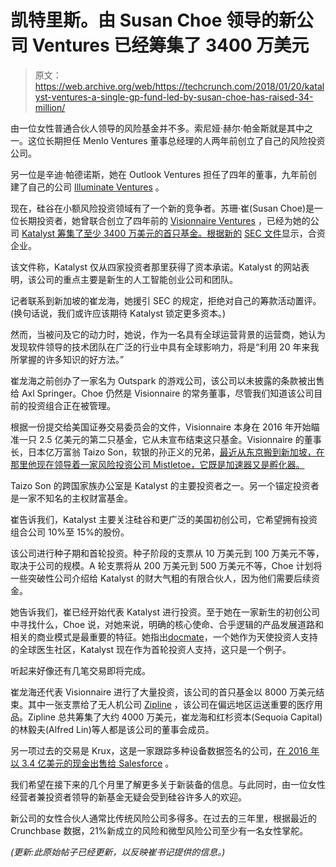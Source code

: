 # 凯特里斯。由 Susan Choe 领导的新公司 Ventures 已经筹集了 3400 万美元 

> 原文：<https://web.archive.org/web/https://techcrunch.com/2018/01/20/katalyst-ventures-a-single-gp-fund-led-by-susan-choe-has-raised-34-million/>

由一位女性普通合伙人领导的风险基金并不多。索尼娅·赫尔·帕金斯就是其中之一。这位长期担任 Menlo Ventures 董事总经理的人两年前创立了自己的风险投资公司。

另一位是辛迪·帕德诺斯，她在 Outlook Ventures 担任了四年的董事，九年前创建了自己的公司 [Illuminate Ventures](https://web.archive.org/web/20221206170601/http://www.illuminate.com/) 。

现在，硅谷在小额风险投资领域有了一个新的竞争者。苏珊·崔(Susan Choe)是一位长期投资者，她曾联合创立了四年前的 [Visionnaire Ventures](https://web.archive.org/web/20221206170601/http://visionnaire.vc/) ，已经为她的公司 [Katalyst 筹集了至少 3400 万美元的首只基金。根据新的](https://web.archive.org/web/20221206170601/https://www.katalyst.ventures/) [SEC 文件](https://web.archive.org/web/20221206170601/https://www.sec.gov/Archives/edgar/data/1728656/000172865618000001/xslFormDX01/primary_doc.xml)显示，合资企业。

该文件称，Katalyst 仅从四家投资者那里获得了资本承诺。Katalyst 的网站表明，该公司的重点主要是新生的人工智能创业公司和团队。

记者联系到新加坡的崔龙海，她援引 SEC 的规定，拒绝对自己的筹款活动置评。(换句话说，我们或许应该期待 Katalyst 锁定更多资本。)

然而，当被问及它的动力时，她说，作为一名具有全球运营背景的运营商，她认为发现软件领导的技术团队在广泛的行业中具有全球影响力，将是“利用 20 年来我所掌握的许多知识的好方法。”

崔龙海之前创办了一家名为 Outspark 的游戏公司，该公司以未披露的条款被出售给 Axl Springer。Choe 仍然是 Visionnaire 的常务董事，尽管我们知道该公司目前的投资组合正在被管理。

根据一份提交给美国证券交易委员会的文件，Visionnaire 本身在 2016 年开始瞄准一只 2.5 亿美元的第二只基金，它从未宣布结束这只基金。Visionnaire 的董事长，日本亿万富翁 Taizo Son，软银的孙正义的兄弟，[最近从东京搬到新加坡，在那里他现在领导着一家风险投资公司 Mistletoe，它既是加速器又是孵化器。](https://web.archive.org/web/20221206170601/https://www.cnbc.com/2017/09/18/switch-billionaire-taizo-son-on-southeast-asia-start-ups.html)

Taizo Son 的跨国家族办公室是 Katalyst 的主要投资者之一。另一个锚定投资者是一家不知名的主权财富基金。

崔告诉我们，Katalyst 主要关注硅谷和更广泛的美国初创公司，它希望拥有投资组合公司 10%至 15%的股份。

该公司进行种子期和首轮投资。种子阶段的支票从 10 万美元到 100 万美元不等，取决于公司的规模。A 轮支票将从 200 万美元到 500 万美元不等，Choe 计划将一些突破性公司介绍给 Katalyst 的财大气粗的有限合伙人，因为他们需要后续资金。

她告诉我们，崔已经开始代表 Katalyst 进行投资。至于她在一家新生的初创公司中寻找什么，Choe 说，对她来说，明确的核心使命、合乎逻辑的产品发展道路和相关的商业模式是最重要的特征。她指出[docmate](https://web.archive.org/web/20221206170601/https://www.docmatter.com/)，一个她作为天使投资人支持的全球医生社区，Katalyst 现在作为首轮投资人支持，这只是一个例子。

听起来好像还有几笔交易即将完成。

崔龙海还代表 Visionnaire 进行了大量投资，该公司的首只基金以 8000 万美元结束。其中一张支票给了无人机公司 [Zipline](https://web.archive.org/web/20221206170601/http://www.flyzipline.com/) ，该公司在偏远地区运送重要的医疗用品。Zipline 总共筹集了大约 4000 万美元，崔龙海和红杉资本(Sequoia Capital)的林毅夫(Alfred Lin)等人都是该公司的董事会成员。

另一项过去的交易是 Krux，这是一家跟踪多种设备数据签名的公司，[在 2016 年以 3.4 亿美元的现金出售给 Salesforce](https://web.archive.org/web/20221206170601/https://beta.techcrunch.com/2016/10/03/to-beef-up-in-marketing-tech-salesforce-is-buying-krux-for-340m-in-cash-and-stock-potentially-750m-overall/) 。

我们希望在接下来的几个月里了解更多关于新装备的信息。与此同时，由一位女性经营者兼投资者领导的新基金无疑会受到硅谷许多人的欢迎。

新公司的女性合伙人通常比传统风险公司多得多。在过去的三年里，根据最近的 Crunchbase 数据，21%新成立的风险和微型风险公司至少有一名女性掌舵。

*(更新:此原始帖子已经更新，以反映崔书记提供的信息。)*
